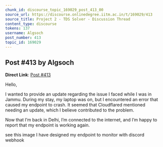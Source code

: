 ```yaml
---
chunk_id: discourse_topic_169029_post_413_00
source_url: https://discourse.onlinedegree.iitm.ac.in/t/169029/413
source_title: Project 2 - TDS Solver - Discussion Thread
content_type: discourse
tokens: 137
username: Algsoch
post_number: 413
topic_id: 169029
---
```


## Post #413 by Algsoch

**Direct Link**: [Post #413](https://discourse.onlinedegree.iitm.ac.in/t/169029/413)

Hello,

I wanted to provide an update regarding the issue I faced while I was in Jammu. During my stay, my laptop was on, but I encountered an error that caused my endpoint to crash. It seemed that Cloudflared mentioned needing an update, which I believe contributed to the problem.

Now that I’m back in Delhi, I’m connected to the internet, and I’m happy to report that my endpoint is working again.

see this image I have designed my endpoint to monitor with discord webhook
